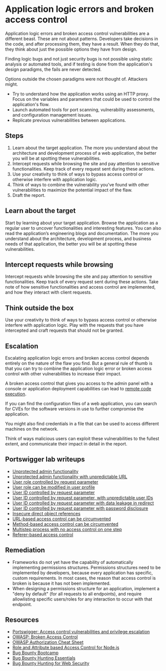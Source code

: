 # Application logic errors and broken access control

Application logic errors and broken access control vulnerabilities are a different beast. These are not about patterns. Developers take decisions in the code, and after processing them, they have a result. When they do that, they think about just the possible options they have from design.

Finding logic bugs and not just security bugs is not possible using static analysis or automated tools, and if testing is done from the application's design paradigms, the fails are never detected.

Options outside the chosen paradigms were not thought of. Attackers might.

* Try to understand how the application works using an HTTP proxy. Focus on the variables and parameters that could be used to control the application's flow.
* Launch automated tools for port scanning, vulnerability assessments, and configuration management issues.
* Replicate previous vulnerabilities between applications.

## Steps

1. Learn about the target application. The more you understand about the architecture and development process of a web application, the better you will be at spotting these vulnerabilities.
2. Intercept requests while browsing the site and pay attention to sensitive functionalities. Keep track of every request sent during these actions.
3. Use your creativity to think of ways to bypass access control or otherwise interfere with application logic.
4. Think of ways to combine the vulnerability you’ve found with other vulnerabilities to maximize the potential impact of the flaw.
5. Draft the report.

## Learn about the target

Start by learning about your target application. Browse the application as a regular user to uncover functionalities and interesting features. You can also read the application’s engineering blogs and documentation. The more you understand about the architecture, development process, and business needs of that application, the better you will be at spotting these vulnerabilities.

## Intercept requests while browsing

Intercept requests while browsing the site and pay attention to sensitive functionalities. Keep track of every request sent during these actions. Take note of how sensitive functionalities and access control are implemented, and how they interact with client requests.

## Think outside the box

Use your creativity to think of ways to bypass access control or otherwise interfere with application logic. Play with the requests that you have intercepted and craft requests that should not be granted.

## Escalation

Escalating application logic errors and broken access control depends entirely on the nature of the flaw you find. But a general rule of thumb is that you can try to combine the application logic error or broken access control with other vulnerabilities to increase their impact.

A broken access control that gives you access to the admin panel with a console or application deployment capabilities can lead to [remote code execution](rce.md). 

If you can find the configuration files of a web application, you can search for CVEs for the software versions in use to further compromise the application. 

You might also find credentials in a file that can be used to access different machines on the network.

Think of ways malicious users can exploit these vulnerabilities to the fullest extent, and communicate their impact in detail in the report.

## Portswigger lab writeups

* [Unprotected admin functionality](../acl/1.md)
* [Unprotected admin functionality with unpredictable URL](../acl/2.md)
* [User role controlled by request parameter](../acl/3.md)
* [User role can be modified in user profile](../acl/4.md)
* [User ID controlled by request parameter](../acl/5.md)
* [User ID controlled by request parameter, with unpredictable user IDs](../acl/6.md)
* [User ID controlled by request parameter with data leakage in redirect](../acl/7.md)
* [User ID controlled by request parameter with password disclosure](../acl/8.md)
* [Insecure direct object references](../acl/9.md)
* [URL-based access control can be circumvented](../acl/10.md)
* [Method-based access control can be circumvented](../acl/11.md)
* [Multistep process with no access control on one step](../acl/12.md)
* [Referer-based access control](../acl/13.md)

## Remediation

* Frameworks do not yet have the capability of automatically implementing permissions structures. Permissions structures need to be implemented by developers, because every application has specific, custom requirements. In most cases, the reason that access control is broken is because it has not been implemented. 
* When designing a permissions structure for an application, implement a "deny by default" (for all requests to all endpoints), and require allowlisting specific users/roles for any interaction to occur with that endpoint.

## Resources

* [Portswigger: Access control vulnerabilities and privilege escalation](https://portswigger.net/web-security/access-control)
* [OWASP: Broken Access Control](https://owasp.org/www-community/Broken_Access_Control)
* [OWASP Authorization Cheat Sheet](https://cheatsheetseries.owasp.org/cheatsheets/Authorization_Cheat_Sheet.html)
* [Role and Attribute based Access Control for Node.js](https://www.npmjs.com/package/accesscontrol)
* [Bug Bounty Bootcamp](https://nostarch.com/bug-bounty-bootcamp)
* [Bug Bounty Hunting Essentials](https://www.packtpub.com/product/bug-bounty-hunting-essentials/9781788626897)
* [Bug Bounty Hunting for Web Security](https://link.springer.com/book/10.1007/978-1-4842-5391-5)

